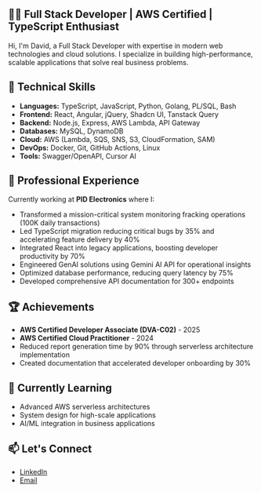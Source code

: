 ## 👨‍💻 Full Stack Developer | AWS Certified | TypeScript Enthusiast

Hi, I'm David, a Full Stack Developer with expertise in modern web technologies and cloud solutions. I specialize in building high-performance, scalable applications that solve real business problems.

## 🔧 Technical Skills

- **Languages:** TypeScript, JavaScript, Python, Golang, PL/SQL, Bash
- **Frontend:** React, Angular, jQuery, Shadcn UI, Tanstack Query
- **Backend:** Node.js, Express, AWS Lambda, API Gateway
- **Databases:** MySQL, DynamoDB
- **Cloud:** AWS (Lambda, SQS, SNS, S3, CloudFormation, SAM)
- **DevOps:** Docker, Git, GitHub Actions, Linux
- **Tools:** Swagger/OpenAPI, Cursor AI

## 🚀 Professional Experience

Currently working at **PID Electronics** where I:

- Transformed a mission-critical system monitoring fracking operations (100K daily transactions)
- Led TypeScript migration reducing critical bugs by 35% and accelerating feature delivery by 40%
- Integrated React into legacy applications, boosting developer productivity by 70%
- Engineered GenAI solutions using Gemini AI API for operational insights
- Optimized database performance, reducing query latency by 75%
- Developed comprehensive API documentation for 300+ endpoints

## 🏆 Achievements

- **AWS Certified Developer Associate (DVA-C02)** - 2025
- **AWS Certified Cloud Practitioner** - 2024
- Reduced report generation time by 90% through serverless architecture implementation
- Created documentation that accelerated developer onboarding by 30%

## 🌱 Currently Learning

- Advanced AWS serverless architectures
- System design for high-scale applications
- AI/ML integration in business applications

## 📫 Let's Connect

- [LinkedIn](https://linkedin.com/in/davidcastrosiq)
- [Email](mailto:davidcastrosi@hotmail.com)

<!---
DavidCs9/DavidCs9 is a ✨ special ✨ repository because its `README.md` (this file) appears on your GitHub profile.
You can click the Preview link to take a look at your changes.
--->

